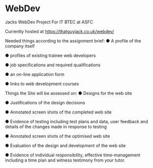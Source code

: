 # WebDev
Jacks WebDev Project For IT BTEC at ASFC

Currently hosted at https://thatguyjack.co.uk/webdev/



Needed things according to the assignment brief: 
●	A profile of the company itself

●	profiles of existing trainee web developers

●	job specifications and required qualifications

●	an on-line application form

●	links to web development courses

Things the Site will be assessed on: 
●	Designs for the web site

●	Justifications of the design decisions <br />

●	Annotated screen shots of the completed web site <br />

●	Evidence of testing including test plans and data, user feedback and details of the changes made in response to testing <br />

●	Annotated screen shots of the optimised web site <br />

●	Evaluation of the design and development of the web site <br />

●	Evidence of individual responsibility, effective time-management including a time plan and witness testimony from your tutor. <br />